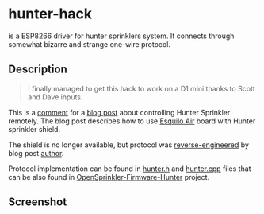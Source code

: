# hunter-hack

is a ESP8266 driver for hunter sprinklers system. It connects through somewhat bizarre and strange one-wire protocol.

## Description

> I finally managed to get this hack to work on a D1 mini thanks to Scott and Dave inputs.

This is a [comment] for a [blog post] about controlling Hunter Sprinkler remotely.
The blog post describes how to use [Esquilo Air] board with Hunter sprinkler shield.

The shield is no longer available, but protocol was [reverse-engineered] by blog post [author].

Protocol implementation can be found in [hunter.h] and [hunter.cpp] files that can be also found in [OpenSprinkler-Firmware-Hunter] project.

## Screenshot  


[OpenSprinkler-Firmware-Hunter]: https://github.com/seb821/OpenSprinkler-Firmware-Hunter
[hunter.h]: https://github.com/seb821/OpenSprinkler-Firmware-Hunter/blob/master/hunter.h
[hunter.cpp]: https://github.com/seb821/OpenSprinkler-Firmware-Hunter/blob/master/hunter.cpp
[blog post]: https://www.hackster.io/sshumate/hunter-sprinkler-wifi-remote-control-4ea918
[Esquilo Air]: https://eu.mouser.com/new/esquilo/esquilo-air/
[reverse-engineered]: https://www.hackster.io/sshumate/hunter-sprinkler-wifi-remote-control-4ea918#comment_11558
[author]: https://www.hackster.io/sshumate
[comment]: https://www.hackster.io/sshumate/hunter-sprinkler-wifi-remote-control-4ea918#comment_68584
